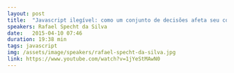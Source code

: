 ```yaml
---
layout: post
title:  "Javascript ilegível: como um conjunto de decisões afeta seu código"
speakers: Rafael Specht da Silva
date:   2015-04-10 07:46
duration: 19:38 min
tags: javascript
img: /assets/image/speakers/rafael-specht-da-silva.jpg
link: https://www.youtube.com/watch?v=1jYeStMAwN0
---
```


